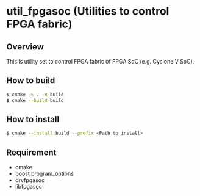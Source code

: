 util\_fpgasoc (Utilities to control FPGA fabric)
================================================

Overview
--------
This is utility set to control FPGA fabric of FPGA SoC (e.g. Cyclone V SoC).

How to build
------------
```sh
$ cmake -S . -B build
$ cmake --build build
```

How to install
--------------
```sh
$ cmake --install build --prefix <Path to install>
```

Requirement
-----------
* cmake
* boost program\_options
* drvfpgasoc
* libfpgasoc

